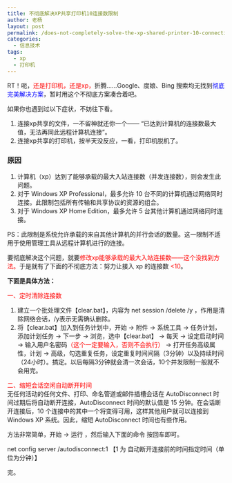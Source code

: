 ```yaml
---
title: 不彻底解决XP共享打印机10连接数限制
author: 老杨
layout: post
permalink: /does-not-completely-solve-the-xp-shared-printer-10-connection-limit.html
categories:
  - 信息技术
tags:
  - xp
  - 打印机
---
```

RT！呃，<span style="color: #ff0000;">还是打印机，还是xp，</span>折腾……Google、度娘、Bing 搜索均无找到<span style="color: #0000ff;">彻底完美解决方案</span>，暂时用这个不彻底方案凑合着吧。

如果你也遇到过以下症状，不妨往下看。

  1. 连接xp共享的文件，一不留神就还你一个—— “已达到计算机的连接数最大值，无法再同此远程计算机连接”。
  2. 连接xp共享的打印机，按半天没反应，一看，打印机脱机了。



### 原因

  1. 计算机（xp）达到了能够承载的最大入站连接数（并发连接数），则会发生此问题。
  2. 对于 Windows XP Professional，最多允许 10 台不同的计算机通过网络同时连接。此限制包括所有传输和共享协议的资源的组合。
  3. 对于 Windows XP Home Edition，最多允许 5 台其他计算机通过网络同时连接。

PS：此限制是系统允许承载的来自其他计算机的并行会话的数量。这一限制不适用于使用管理工具从远程计算机进行的连接。

要彻底解决这个问题，就要<span style="color: #ff0000;">修改xp能够承载的最大入站连接数——这个没找到方法。</span>于是就有了下面的不彻底方法：努力让接入 xp 的连接数 <span style="color: #ff0000;"><10</span>。

**下面是具体方法：**

<span style="color: #ff0000;">一、定时清除连接数</span>

  1. 建立一个批处理文件【clear.bat】，内容为 net session /delete /y ，作用是清除网络会话，/y表示无需确认删除。
  2. 将【clear.bat】加入到任务计划中，开始 → 附件 → 系统工具 → 任务计划，添加计划任务 → 下一步 → 浏览，选中【clear.bat】 → 每天 → 设定启动时间 → 输入用户名密码<span style="color: #ff0000;">（这个一定要输入，否则不会执行）</span> → 打开任务高级属性，计划 → 高级，勾选重复任务，设定重复时间间隔（3分钟）以及持续时间（24小时）。搞定。以后每隔3分钟就会清一次会话，10个并发限制一般就不会用完。

<span style="color: #ff0000;">二、缩短会话空闲自动断开时间</span>  
无任何活动的任何文件、打印、命名管道或邮件插槽会话在 AutoDisconnect 时间过期后将自动断开连接，AutoDisconnect 时间的默认值是 15 分钟。在会话断开连接后，10 个连接中的其中一个将变得可用，这样其他用户就可以连接到 Windows XP 系统。因此，缩短 AutoDisconnect 时间也有些作用。

方法非常简单，开始 → 运行 ，然后输入下面的命令 按回车即可。

net config server /autodisconnect:1 【1 为 自动断开连接前的时间指定时间（单位为分钟）】

完。